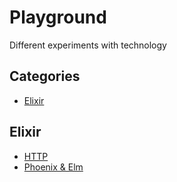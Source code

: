 # Playground

Different experiments with technology

## Categories

- [Elixir](#elixir)

## Elixir

- [HTTP](elixir/http)
- [Phoenix & Elm](elixir/phx_elm)
